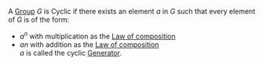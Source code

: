 A [Group](./Group.md) $G$ is Cyclic if there exists an element $a$ in $G$ such that every element of $G$ is of the form:  
- $a^n$ with multiplication as the [Law of composition](../Law%20of%20composition.md)  
- $an$ with addition as the [Law of composition](../Law%20of%20composition.md)  
$a$ is called the cyclic [Generator](./Generator.md).